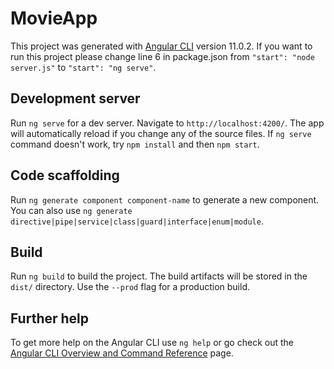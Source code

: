 # MovieApp

This project was generated with [Angular CLI](https://github.com/angular/angular-cli) version 11.0.2. If you want to run this project please change line 6 in package.json from `"start": "node server.js"` to  `"start": "ng serve"`.

## Development server

Run `ng serve` for a dev server. Navigate to `http://localhost:4200/`. The app will automatically reload if you change any of the source files.
If `ng serve` command doesn't work, try `npm install` and then `npm start`.

## Code scaffolding

Run `ng generate component component-name` to generate a new component. You can also use `ng generate directive|pipe|service|class|guard|interface|enum|module`.

## Build

Run `ng build` to build the project. The build artifacts will be stored in the `dist/` directory. Use the `--prod` flag for a production build.

## Further help

To get more help on the Angular CLI use `ng help` or go check out the [Angular CLI Overview and Command Reference](https://angular.io/cli) page.
